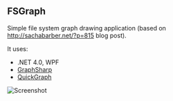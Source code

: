 ## FSGraph

Simple file system graph drawing application (based on http://sachabarber.net/?p=815 blog post).

It uses:

* .NET 4.0, WPF
* [GraphSharp](http://graphsharp.codeplex.com)
* [QuickGraph](http://quickgraph.codeplex.com)

![Screenshot](http://if.pw.edu.pl/~ludwik/fsgraph.png)

